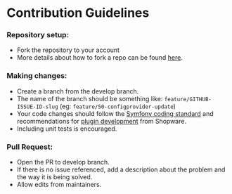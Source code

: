 # Contribution Guidelines

### Repository setup:
- Fork the repository to your account
- More details about how to fork a repo can be found [here](https://docs.github.com/en/github/getting-started-with-github/fork-a-repo).

### Making changes:
- Create a branch from the develop branch.
- The name of the branch should be something like: `feature/GITHUB-ISSUE-ID-slug` (eg: `feature/50-configprovider-update`)
- Your code changes should follow the [Symfony coding standard](https://symfony.com/doc/current/contributing/code/standards.html) and recommendations for [plugin development](https://developer.shopware.com/docs/guides/plugins/plugins/plugin-base-guide) from Shopware.
- Including unit tests is encouraged.

### Pull Request:
- Open the PR to develop branch.
- If there is no issue referenced, add a description about the problem and the way it is being solved.
- Allow edits from maintainers.
